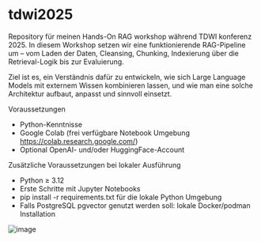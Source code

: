 # tdwi2025

Repository für meinen Hands-On RAG workshop während TDWI konferenz 2025. In diesem Workshop setzen wir eine funktionierende RAG-Pipeline um – vom Laden der Daten, Cleansing, Chunking, Indexierung über die Retrieval-Logik bis zur Evaluierung.

Ziel ist es, ein Verständnis dafür zu entwickeln, wie sich Large Language Models mit externem Wissen kombinieren lassen, und wie man eine solche Architektur aufbaut, anpasst und sinnvoll einsetzt.

Voraussetzungen
- Python-Kenntnisse
- Google Colab (frei verfügbare Notebook Umgebung https://colab.research.google.com/)
- Optional OpenAI- und/oder HuggingFace-Account 

Zusätzliche Voraussetzungen bei lokaler Ausführung
- Python ≥ 3.12
- Erste Schritte mit Jupyter Notebooks
- pip install -r requirements.txt für die lokale Python Umgebung
- Falls PostgreSQL pgvector genutzt werden soll: lokale Docker/podman Installation

![image](https://github.com/user-attachments/assets/995e8b98-6dfa-4639-ad31-d94e918b35f4)

